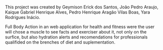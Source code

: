 This project was created by Geymison Erick dos Santos, João Pedro Araujo, Kaique Gabriel Henrique Alves, Pedro Henrique Aragão Vilas Boas, Yara Rodrigues Inácio.

Full Body Action in an web application for health and fitness were the user will chose a muscle to see facts and exerciser about it, not only on the surfice, but also hydration alerts and recomendations for professionals qualifided on the brenches of diet and suplementation.
